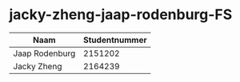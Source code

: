# jacky-zheng-jaap-rodenburg-FS

| Naam  | Studentnummer |
| ------------- | ------------- |
| Jaap Rodenburg | 2151202 |
| Jacky Zheng | 2164239 |
